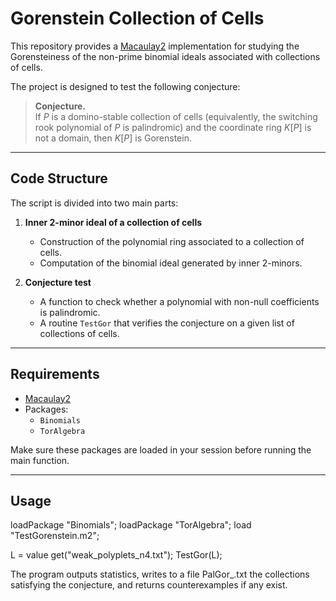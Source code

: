# Gorenstein Collection of Cells

This repository provides a [Macaulay2](http://www2.macaulay2.com/Macaulay2/) implementation for studying the Gorensteiness of the non-prime binomial ideals associated with collections of cells.  

The project is designed to test the following conjecture:

> **Conjecture.**  
> If $P$ is a domino-stable collection of cells (equivalently, the switching rook polynomial of $P$ is palindromic) and the coordinate ring $K[P]$ is not a domain, then $K[P]$ is Gorenstein.

---

## Code Structure

The script is divided into two main parts:

1. **Inner 2-minor ideal of a collection of cells**  
   - Construction of the polynomial ring associated to a collection of cells.  
   - Computation of the binomial ideal generated by inner $2$-minors.  

2. **Conjecture test**  
   - A function to check whether a polynomial with non-null coefficients is palindromic.  
   - A routine `TestGor` that verifies the conjecture on a given list of collections of cells.  

---

## Requirements

- [Macaulay2](http://www2.macaulay2.com/Macaulay2/)  
- Packages:  
  - `Binomials`  
  - `TorAlgebra`  

Make sure these packages are loaded in your session before running the main function.  

---

## Usage

loadPackage "Binomials";
loadPackage "TorAlgebra";
load "TestGorenstein.m2";

L = value get("weak_polyplets_n4.txt");
TestGor(L);

The program outputs statistics, writes to a file PalGor_<rank>.txt the collections satisfying the conjecture, and returns counterexamples if any exist.

